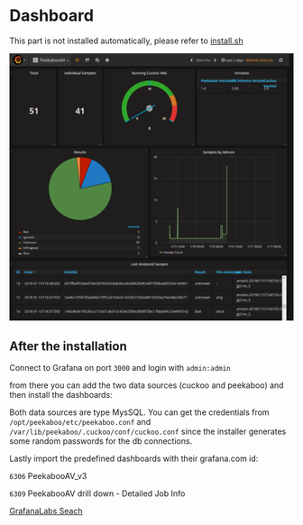 # Dashboard

This part is not installed automatically, please refer to [install.sh](install.sh)

![Screenshot](Screenshot-2018-1-17%20Grafana%20-%20PeekabooAV.png?raw=true)


## After the installation

Connect to Grafana on port `3000`
and login with `admin:admin`


from there you can add the two data sources (cuckoo and peekaboo) and then install the dashboards:

Both data sources are type MysSQL. You can get the credentials from ```/opt/peekaboo/etc/peekaboo.conf``` and ```/var/lib/peekaboo/.cuckoo/conf/cuckoo.conf``` since the installer generates some random passwords for the db connections.

Lastly import the predefined dashboards with their grafana.com id:

`6306`	PeekabooAV_v3

`6309`	PeekabooAV drill down - Detailed Job Info

[GrafanaLabs Seach](https://grafana.com/dashboards?search=PeekabooAV)
